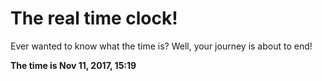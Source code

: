 # The real time clock!

Ever wanted to know what the time is? Well, your journey is about to end!

**The time is Nov 11, 2017, 15:19**